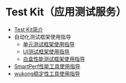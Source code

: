 # Test Kit（应用测试服务）

<!--Kit: Test Kit-->
<!--Subsystem: Test-->
<!--Owner: @inter515-->
<!--Designer: @inter515-->
<!--Tester: @laonie666-->
<!--Adviser: @Brilliantry_Rui-->
- [Test Kit简介](test-kit-overview.md)
- 自动化测试框架使用指导<!--arkxtest-->
  - [单元测试框架使用指导](unittest-guidelines.md)
  - [UI测试框架使用指导](uitest-guidelines.md)
  - [白盒性能测试框架使用指导](perftest-guideline.md)
- [SmartPerf性能工具使用指导](smartperf-guidelines.md)
- [wukong稳定性工具使用指导](wukong-guidelines.md)
